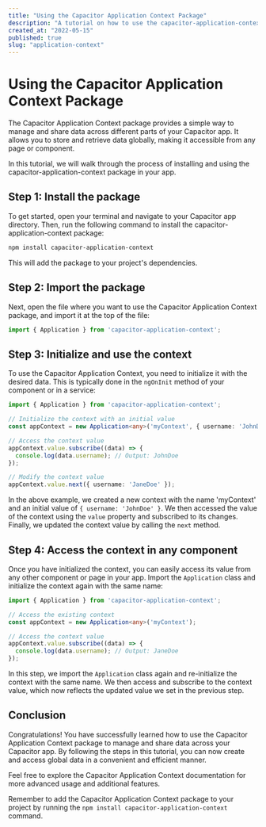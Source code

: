 ```yaml
---
title: "Using the Capacitor Application Context Package"
description: "A tutorial on how to use the capacitor-application-context package in your Capacitor apps"
created_at: "2022-05-15"
published: true
slug: "application-context"
---
```


# Using the Capacitor Application Context Package

The Capacitor Application Context package provides a simple way to manage and share data across different parts of your Capacitor app. It allows you to store and retrieve data globally, making it accessible from any page or component.

In this tutorial, we will walk through the process of installing and using the capacitor-application-context package in your app.

## Step 1: Install the package

To get started, open your terminal and navigate to your Capacitor app directory. Then, run the following command to install the capacitor-application-context package:

```bash
npm install capacitor-application-context
```

This will add the package to your project's dependencies.

## Step 2: Import the package

Next, open the file where you want to use the Capacitor Application Context package, and import it at the top of the file:

```typescript
import { Application } from 'capacitor-application-context';
```

## Step 3: Initialize and use the context

To use the Capacitor Application Context, you need to initialize it with the desired data. This is typically done in the `ngOnInit` method of your component or in a service:

```typescript
import { Application } from 'capacitor-application-context';

// Initialize the context with an initial value
const appContext = new Application<any>('myContext', { username: 'JohnDoe' });

// Access the context value
appContext.value.subscribe((data) => {
  console.log(data.username); // Output: JohnDoe
});

// Modify the context value
appContext.value.next({ username: 'JaneDoe' });
```

In the above example, we created a new context with the name 'myContext' and an initial value of `{ username: 'JohnDoe' }`. We then accessed the value of the context using the `value` property and subscribed to its changes. Finally, we updated the context value by calling the `next` method.

## Step 4: Access the context in any component

Once you have initialized the context, you can easily access its value from any other component or page in your app. Import the `Application` class and initialize the context again with the same name:

```typescript
import { Application } from 'capacitor-application-context';

// Access the existing context
const appContext = new Application<any>('myContext');

// Access the context value
appContext.value.subscribe((data) => {
  console.log(data.username); // Output: JaneDoe
});
```

In this step, we import the `Application` class again and re-initialize the context with the same name. We then access and subscribe to the context value, which now reflects the updated value we set in the previous step.

## Conclusion

Congratulations! You have successfully learned how to use the Capacitor Application Context package to manage and share data across your Capacitor app. By following the steps in this tutorial, you can now create and access global data in a convenient and efficient manner.

Feel free to explore the Capacitor Application Context documentation for more advanced usage and additional features.

Remember to add the Capacitor Application Context package to your project by running the `npm install capacitor-application-context` command.